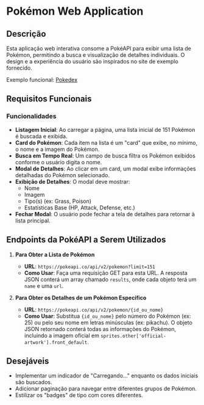# Pokémon Web Application

## Descrição
Esta aplicação web interativa consome a PokéAPI para exibir uma lista de Pokémon, permitindo a busca e visualização de detalhes individuais. O design e a experiência do usuário são inspirados no site de exemplo fornecido.

Exemplo funcional: [Pokedex](https://otavionvs.github.io/Pokedex/)

## Requisitos Funcionais

### Funcionalidades
- **Listagem Inicial**: Ao carregar a página, uma lista inicial de 151 Pokémon é buscada e exibida.
- **Card do Pokémon**: Cada item na lista é um "card" que exibe, no mínimo, o nome e a imagem do Pokémon.
- **Busca em Tempo Real**: Um campo de busca filtra os Pokémon exibidos conforme o usuário digita o nome.
- **Modal de Detalhes**: Ao clicar em um card, um modal exibe informações detalhadas do Pokémon selecionado.
- **Exibição de Detalhes**: O modal deve mostrar:
  - Nome
  - Imagem
  - Tipo(s) (ex: Grass, Poison)
  - Estatísticas Base (HP, Attack, Defense, etc.)
- **Fechar Modal**: O usuário pode fechar a tela de detalhes para retornar à lista principal.

## Endpoints da PokéAPI a Serem Utilizados

1. **Para Obter a Lista de Pokémon**
   - **URL**: `https://pokeapi.co/api/v2/pokemon?limit=151`
   - **Como Usar**: Faça uma requisição GET para esta URL. A resposta JSON conterá um array chamado `results`, onde cada objeto terá um `name` e uma `url`.

2. **Para Obter os Detalhes de um Pokémon Específico**
   - **URL**: `https://pokeapi.co/api/v2/pokemon/{id_ou_nome}`
   - **Como Usar**: Substitua `{id_ou_nome}` pelo número do Pokémon (ex: 25) ou pelo seu nome em letras minúsculas (ex: pikachu). O objeto JSON retornado conterá todas as informações do Pokémon, incluindo a imagem oficial em `sprites.other['official-artwork'].front_default`.

## Desejáveis
- Implementar um indicador de "Carregando..." enquanto os dados iniciais são buscados.
- Adicionar paginação para navegar entre diferentes grupos de Pokémon.
- Estilizar os "badges" de tipo com cores diferentes.
